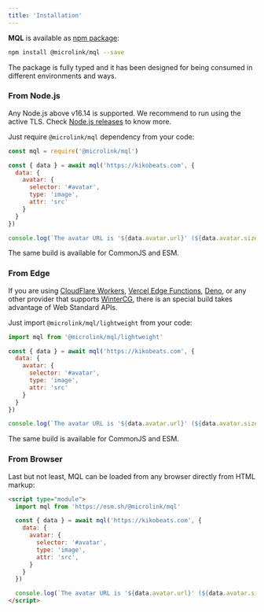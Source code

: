 ```yaml
---
title: 'Installation'
---
```


**MQL** is available as [npm package](https://www.npmjs.com/package/@microlink/react):

```bash
npm install @microlink/mql --save
```

The package is fully typed and it has been designed for being consumed in different environments and ways.

<H3 titleize={false}>From Node.js</H3>

Any Node.js above v16.14 is supported. We recommend to run using the active TLS. Check [Node.js releases](https://nodejs.dev/en/about/releases/) to know more.

Just require `@microlink/mql` dependency from your code:

```js
const mql = require('@microlink/mql')

const { data } = await mql('https://kikobeats.com', {
  data: {
    avatar: {
      selector: '#avatar',
      type: 'image',
      attr: 'src'
    }
  }
})

console.log(`The avatar URL is '${data.avatar.url}' (${data.avatar.size_pretty})`)
```

The same build is available for CommonJS and ESM.

<H3 titleize={false}>From Edge</H3>

If you are using [CloudFlare Workers](https://workers.cloudflare.com/), [Vercel Edge Functions](https://vercel.com/features/edge-functions), [Deno](https://deno.com/), or any other provider that supports [WinterCG](https://wintercg.org/), there is an special build takes advantage of Web Standard APIs.

Just import `@microlink/mql/lightweight` from your code:

```js
import mql from '@microlink/mql/lightweight'

const { data } = await mql('https://kikobeats.com', {
  data: {
    avatar: {
      selector: '#avatar',
      type: 'image',
      attr: 'src'
    }
  }
})

console.log(`The avatar URL is '${data.avatar.url}' (${data.avatar.size_pretty})`)
```

The same build is available for CommonJS and ESM.

<H3 titleize={false}>From Browser</H3>

Last but not least, MQL can be loaded from any browser directly from HTML markup:

```html
<script type="module">
  import mql from 'https://esm.sh/@microlink/mql'

  const { data } = await mql('https://kikobeats.com', {
    data: {
      avatar: {
        selector: '#avatar',
        type: 'image',
        attr: 'src',
      }
    }
  })

  console.log(`The avatar URL is '${data.avatar.url}' (${data.avatar.size_pretty})`)
</script>
